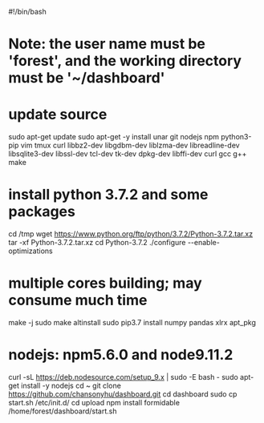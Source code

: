 #!/bin/bash
# Note: the user name must be 'forest', and the working directory must be '~/dashboard'
# update source
sudo apt-get update
sudo apt-get -y install unar git nodejs npm python3-pip vim tmux curl libbz2-dev libgdbm-dev liblzma-dev libreadline-dev libsqlite3-dev libssl-dev tcl-dev tk-dev dpkg-dev libffi-dev curl gcc g++ make

# install python 3.7.2 and some packages
cd /tmp
wget https://www.python.org/ftp/python/3.7.2/Python-3.7.2.tar.xz
tar -xf Python-3.7.2.tar.xz
cd Python-3.7.2
./configure --enable-optimizations
# multiple cores building; may consume much time
make -j
sudo make altinstall
sudo pip3.7 install numpy pandas xlrx apt_pkg

# nodejs: npm5.6.0 and node9.11.2
curl -sL https://deb.nodesource.com/setup_9.x | sudo -E bash -
sudo apt-get install -y nodejs
cd ~
git clone https://github.com/chansonyhu/dashboard.git
cd dashboard
sudo cp start.sh /etc/init.d/
cd upload
npm install formidable
/home/forest/dashboard/start.sh
